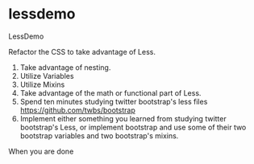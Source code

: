 lessdemo
========

LessDemo

Refactor the CSS to take advantage of Less.


1. Take advantage of nesting.
2. Utilize Variables
3. Utilize Mixins
4. Take advantage of the math or functional part of Less.
5. Spend ten minutes studying twitter bootstrap's less files https://github.com/twbs/bootstrap
6. Implement either something you learned from studying twitter bootstrap's Less, or implement bootstrap and use some of their 
 two bootstrap variables and two bootstrap's mixins.

When you are done